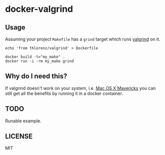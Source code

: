# docker-valgrind

## Usage

Assuming your project `Makefile` has a `grind` target which runs [valgrind](http://valgrind.org/) on it.

    echo 'from thlorenz/valgrind' > Dockerfile

    docker build -t="my_make" . 
    docker run -i -rm my_make grind

## Why do I need this?

If valgrind doesn't work on your system, i.e. [Mac OS X Mavericks](https://bugs.kde.org/show_bug.cgi?id=326724) you can
still get all the benefits by running it in a docker container.

## TODO

Runable example.

## LICENSE

MIT
